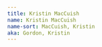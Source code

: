 ```yaml
---
title: Kristin MacCuish
name: Kristin MacCuish
name-sort: MacCuish, Kristin
aka: Gordon, Kristin
---
```


